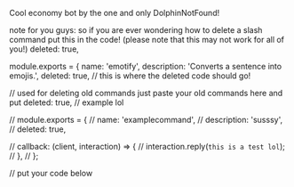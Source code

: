 Cool economy bot by the one and only DolphinNotFound!

note for you guys: so if you are ever wondering how to delete a slash command put this in the code! (please note that this may not work for all of you!)
deleted: true, 

module.exports = { 
name: 'emotify', 
description: 'Converts a sentence into emojis.', 
deleted: true, // this is where the deleted code should go!


// used for deleting old commands just paste your old commands here and put deleted: true,
// example lol

// module.exports = {
//  name: 'examplecommand',
//  description: 'susssy',
//  deleted: true,

//  callback: (client, interaction) => {
//    interaction.reply(`this is a test lol`);
//  },
// };

// put your code below

